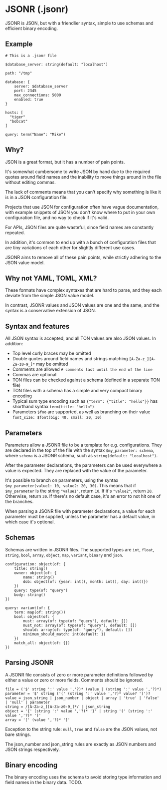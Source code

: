 #  JSONR (.jsonr)

JSONR is JSON, but with a friendlier syntax, simple to use schemas and efficient binary encoding.


## Example

    # This is a .jsonr file

    $database_server: string(default: "localhost")

    path: "/tmp"

    database: {
        server: $database_server
        port: 2345
        max_connections: 5000
        enabled: true
    }

    hosts: [
      "tiger"
      "bobcat"
    ]

    query: term("Name": "Mike")



## Why?

JSON is a great format, but it has a number of pain points. 

It's somewhat cumbersome to write JSON by hand due to the required quotes around field names and the inability to move things around in the file without editing commas. 

The lack of comments means that you can't specify why something is like it is in a JSON configuration file.

Projects that use JSON for configuration often have vague documentation, with example snippets of JSON you don't know where to put in your own configuration file, and no way to check if it's valid. 

For APIs, JSON files are quite wasteful, since field names are constantly repeated.

In addition, it's common to end up with a bunch of configuration files that are tiny variations of each other for slightly different use cases.

JSONR aims to remove all of these pain points, while strictly adhering to the JSON value model.


## Why not YAML, TOML, XML?

These formats have complex syntaxes that are hard to parse, and they each deviate from the simple JSON value model. 

In contrast, JSONR values and JSON values are one and the same, and the syntax is a conservative extension of JSON.


## Syntax and features

All JSON syntax is accepted, and all TON values are also JSON values. In addition:

 * Top level curly braces may be omitted
 * Double quotes around field names and strings matching `[A-Za-z_][A-Za-z0-9_]*` may be omitted
 * Comments are allowed `# comments last until the end of the line` 
 * Commas are optional
 * TON files can be checked against a schema (defined in a separate TON file)
 * TON files with a schema has a simple and very compact binary encoding
 * Typical sum type encoding such as `{"term": {"title": "hello"}}` has shorthand syntax `term(title: "hello")`
 * Parameters `$foo` are supported, as well as branching on their value `font_size: $font(big: 40, small: 20, 30)`


## Parameters

Parameters allow a JSONR file to be a template for e.g. configurations. They are declared in the top of the file with the syntax `$my_parameter: schema`, where `schema` is a JSONR schema, such as `string(default: "localhost")`. 

After the parameter declarations, the parameters can be used everywhere a value is expected. They are replaced with the value of the parameter.

It's possible to branch on parameters, using the syntax `$my_parameter(value1: 10, value2: 20, 30)`. This means that if `$my_parameter` is the string `"value1"`, return `10`. If it's `"value2"`, return `20`. Otherwise, return `30`. If there's no default case, it's an error to not hit one of the branches.

When parsing a JSONR file with parameter declarations, a value for each parameter must be supplied, unless the parameter has a default value, in which case it's optional.


## Schemas

Schemas are written in JSONR files. The supported types are `int`, `float`, `string`, `bool`, `array`, `object`, `map`, `variant`, `binary` and `json`.

    configuration: object(of: {
        title: string()
        owner: object(of: {
            name: string()
            dob: object(of: {year: int(), month: int(), day: int()})
        })
        query: type(of: "query")
        body: string()
    })

    query: variant(of: {
        term: map(of: string())
        bool: object(of: {
            must: array(of: type(of: "query"), default: [])
            must_not: array(of: type(of: "query"), default: [])
            should: array(of: type(of: "query"), default: [])
            minimum_should_match: int(default: 1)
        }) 
        match_all: object(of: {})
    })


## Parsing JSONR

A JSONR file consists of zero or more parameter definitions followed by either a value or zero or more fields. Comments should be ignored.

```
file = ('$' string ':' value ','?)* (value | (string ':' value ','?)*)
parameter = '$' string ('(' (string ':' value ','?)* value? ')')?
value = json_string | json_number | object | array | 'true' | 'false' | 'null' | parameter
string = /[A-Za-z_][A-Za-z0-9_]*/ | json_string
object = '{' (string ':' value ','?)* '}' | string '(' (string ':' value ','?)* ')'
array = '[' (value ','?)* ']'
```

Exception to the string rule: `null`, `true` and `false` are the JSON values, not bare strings.

The json_number and json_string rules are exactly as JSON numbers and JSON strings respectively.


## Binary encoding

The binary encoding uses the schema to avoid storing type information and field names in the binary data. TODO.

